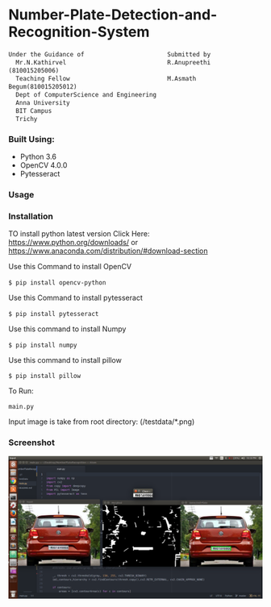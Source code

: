 # Number-Plate-Detection-and-Recognition-System
`````
Under the Guidance of                       Submitted by
  Mr.N.Kathirvel                            R.Anupreethi  (810015205006)
  Teaching Fellow                           M.Asmath Begum(810015205012)
  Dept of ComputerScience and Engineering
  Anna University
  BIT Campus
  Trichy
`````
### Built Using:
* Python 3.6
* OpenCV 4.0.0
* Pytesseract 
### Usage
### Installation
TO install python latest version Click Here: https://www.python.org/downloads/ or https://www.anaconda.com/distribution/#download-section

Use this Command to install OpenCV

``
$ pip install opencv-python
``

Use this Command to install pytesseract

``
$ pip install pytesseract
``

Use this command to install Numpy

``
$ pip install numpy
``

Use this command to install pillow

````
$ pip install pillow
````
To Run:
````
main.py
````
Input image is take from root directory: (/testdata/*.png) 
### Screenshot
![Screenshot](/SS1.PNG)

